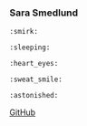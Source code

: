 ### Sara Smedlund

```
:smirk:
```

```
:sleeping:
```

```
:heart_eyes:
```

```
:sweat_smile:
```

```
:astonished:
```



[GitHub](https://github.com) 

